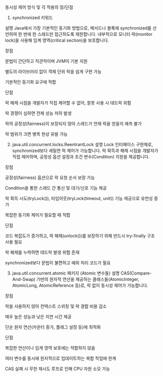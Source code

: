 동시성 제어 방식 및 각 적용의 장/단점

1. synchronized 키워드

설명
  Java에서 가장 기본적인 동기화 방법으로, 메서드나 블록에 synchronized를 선언하여 한 번에 한 스레드만 접근하도록 제한합니다. 내부적으로 모니터 락(monitor lock)을 사용해 임계 영역(critical section)을 보호합니다.

장점

  문법이 간단하고 직관적이며 JVM이 기본 지원
  
  별도의 라이브러리 없이 객체 단위 락을 쉽게 구현 가능
  
  기본적인 동기화 요구에 적합

단점

  락 해제 시점을 개발자가 직접 제어할 수 없어, 잘못 사용 시 데드락 위험
  
  락 경쟁이 심하면 전체 성능 저하 발생
  
  락의 공정성(fairness)이 보장되지 않아 스레드가 언제 락을 얻을지 예측 불가
  
  락 범위가 크면 병목 현상 유발 가능

2. java.util.concurrent.locks.ReentrantLock
설명
  Lock 인터페이스 구현체로, synchronized보다 세밀한 락 제어가 가능합니다. 락 획득과 해제 시점을 개발자가 직접 제어하며, 공정성 옵션 설정과 조건 변수(Condition) 지원을 제공합니다.

장점

  공정성(fairness) 옵션으로 락 요청 순서 보장 가능
  
  Condition을 통한 스레드 간 통신 및 대기/신호 기능 제공
  
  락 획득 시도(tryLock()), 타임아웃(tryLock(timeout, unit)) 기능 제공으로 유연성 증가
  
  복잡한 동기화 제어가 필요할 때 적합

단점

  코드 복잡도가 증가하고, 락 해제(unlock())를 보장하기 위해 반드시 try-finally 구조 사용 필요
  
  락 해제를 누락하면 데드락 발생 위험 존재
  
  synchronized보다 문법이 불편하고 예외 처리 코드가 필요

3. java.util.concurrent.atomic 패키지 (Atomic 변수들)
설명
  CAS(Compare-And-Swap) 기반의 원자적 연산을 제공하는 클래스들(AtomicInteger, AtomicLong, AtomicReference 등)로, 락 없이 동시성 제어가 가능합니다.

장점
  
  락을 사용하지 않아 컨텍스트 스위칭 및 락 경합 비용 감소
  
  매우 높은 성능과 낮은 지연 시간 제공
  
  단순 원자 연산(카운터 증가, 플래그 설정 등)에 최적화

단점

  복잡한 연산이나 임계 영역 보호에는 적합하지 않음
  
  여러 변수를 동시에 원자적으로 업데이트하는 복합 작업에 한계
  
  CAS 실패 시 무한 재시도 루프로 인해 CPU 자원 소모 가능
